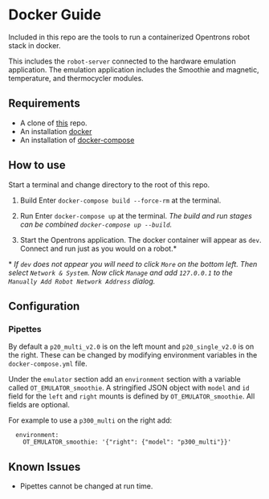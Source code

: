 Docker Guide  
=======================  
Included in this repo are the tools to run a containerized Opentrons robot stack in docker.

This includes the `robot-server` connected to the hardware emulation application. The emulation application includes the Smoothie and magnetic, temperature, and thermocycler modules.

## Requirements

- A clone of [this](https://github.com/Opentrons/opentrons) repo.
- An installation [docker](https://docs.docker.com/get-docker/)
- An installation of [docker-compose](https://docs.docker.com/compose/install/)

## How to use

Start a terminal and change directory to the root of this repo.

1. Build
   Enter `docker-compose build --force-rm` at the terminal.

2. Run
   Enter `docker-compose up` at the terminal. _The build and run stages can be combined `docker-compose up --build`._

3. Start the Opentrons application. The docker container will appear as `dev`. Connect and run just as you would on a robot.*

\* *If `dev` does not appear you will need to click `More` on the bottom left. Then select `Network & System`. Now click `Manage` and add `127.0.0.1` to the `Manually Add Robot Network Address` dialog.* 

## Configuration

### Pipettes

By default a `p20_multi_v2.0` is on the left mount and `p20_single_v2.0` is on the right. These can be changed by modifying environment variables in the `docker-compose.yml` file.

Under the `emulator` section add an `environment` section with a variable called `OT_EMULATOR_smoothie`. A stringified JSON object with `model` and `id` field for the `left` and `right` mounts is defined by `OT_EMULATOR_smoothie`. All fields are optional.

For example to use a `p300_multi` on the right add:

```
  environment:
    OT_EMULATOR_smoothie: '{"right": {"model": "p300_multi"}}'
```

## Known Issues

- Pipettes cannot be changed at run time.
